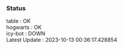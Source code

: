 ### Status


table : OK  
hogwarts : OK  
icy-bot : DOWN  
Latest Update : 2023-10-13 00:36:17.428854
